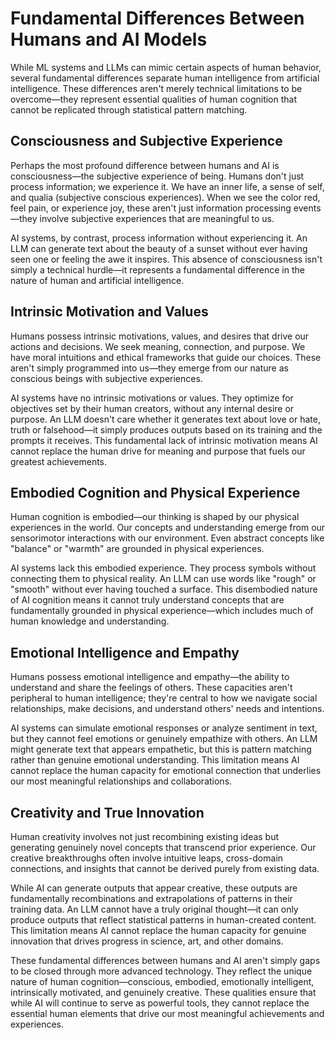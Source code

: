 # Fundamental Differences Between Humans and AI Models

While ML systems and LLMs can mimic certain aspects of human behavior, several fundamental differences separate human intelligence from artificial intelligence. These differences aren't merely technical limitations to be overcome—they represent essential qualities of human cognition that cannot be replicated through statistical pattern matching.

## Consciousness and Subjective Experience

Perhaps the most profound difference between humans and AI is consciousness—the subjective experience of being. Humans don't just process information; we experience it. We have an inner life, a sense of self, and qualia (subjective conscious experiences). When we see the color red, feel pain, or experience joy, these aren't just information processing events—they involve subjective experiences that are meaningful to us.

AI systems, by contrast, process information without experiencing it. An LLM can generate text about the beauty of a sunset without ever having seen one or feeling the awe it inspires. This absence of consciousness isn't simply a technical hurdle—it represents a fundamental difference in the nature of human and artificial intelligence.

## Intrinsic Motivation and Values

Humans possess intrinsic motivations, values, and desires that drive our actions and decisions. We seek meaning, connection, and purpose. We have moral intuitions and ethical frameworks that guide our choices. These aren't simply programmed into us—they emerge from our nature as conscious beings with subjective experiences.

AI systems have no intrinsic motivations or values. They optimize for objectives set by their human creators, without any internal desire or purpose. An LLM doesn't care whether it generates text about love or hate, truth or falsehood—it simply produces outputs based on its training and the prompts it receives. This fundamental lack of intrinsic motivation means AI cannot replace the human drive for meaning and purpose that fuels our greatest achievements.

## Embodied Cognition and Physical Experience

Human cognition is embodied—our thinking is shaped by our physical experiences in the world. Our concepts and understanding emerge from our sensorimotor interactions with our environment. Even abstract concepts like "balance" or "warmth" are grounded in physical experiences.

AI systems lack this embodied experience. They process symbols without connecting them to physical reality. An LLM can use words like "rough" or "smooth" without ever having touched a surface. This disembodied nature of AI cognition means it cannot truly understand concepts that are fundamentally grounded in physical experience—which includes much of human knowledge and understanding.

## Emotional Intelligence and Empathy

Humans possess emotional intelligence and empathy—the ability to understand and share the feelings of others. These capacities aren't peripheral to human intelligence; they're central to how we navigate social relationships, make decisions, and understand others' needs and intentions.

AI systems can simulate emotional responses or analyze sentiment in text, but they cannot feel emotions or genuinely empathize with others. An LLM might generate text that appears empathetic, but this is pattern matching rather than genuine emotional understanding. This limitation means AI cannot replace the human capacity for emotional connection that underlies our most meaningful relationships and collaborations.

## Creativity and True Innovation

Human creativity involves not just recombining existing ideas but generating genuinely novel concepts that transcend prior experience. Our creative breakthroughs often involve intuitive leaps, cross-domain connections, and insights that cannot be derived purely from existing data.

While AI can generate outputs that appear creative, these outputs are fundamentally recombinations and extrapolations of patterns in their training data. An LLM cannot have a truly original thought—it can only produce outputs that reflect statistical patterns in human-created content. This limitation means AI cannot replace the human capacity for genuine innovation that drives progress in science, art, and other domains.

These fundamental differences between humans and AI aren't simply gaps to be closed through more advanced technology. They reflect the unique nature of human cognition—conscious, embodied, emotionally intelligent, intrinsically motivated, and genuinely creative. These qualities ensure that while AI will continue to serve as powerful tools, they cannot replace the essential human elements that drive our most meaningful achievements and experiences.
